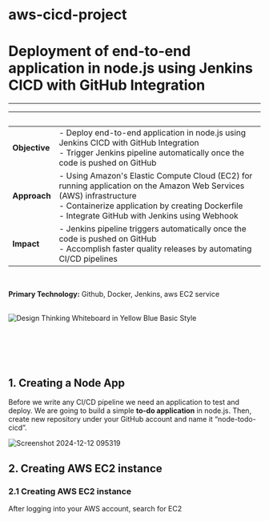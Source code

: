 # aws-cicd-project
# Deployment of end-to-end application in node.js using Jenkins CICD with GitHub Integration

---

| &nbsp; | &nbsp; |
| --- | ----------- |
| **Objective** | - Deploy end-to-end application in node.js using Jenkins CICD with GitHub Integration <br>- Trigger Jenkins pipeline automatically once the code is pushed on GitHub |
| **Approach** | - Using Amazon's Elastic Compute Cloud (EC2) for running application on the Amazon Web Services (AWS) infrastructure <br>- Containerize application by creating Dockerfile<br>- Integrate GitHub with Jenkins using Webhook |
| **Impact** | - Jenkins pipeline triggers automatically once the code is pushed on GitHub</br>- Accomplish faster quality releases by automating CI/CD pipelines |
<br>

**Primary Technology:** Github, Docker, Jenkins, aws EC2 service
<br><br>

![Design Thinking Whiteboard in Yellow Blue Basic Style](https://user-images.githubusercontent.com/102405945/211872655-4ed92a9f-bf03-41bc-ac92-043594863cd8.png)


<br><br>
---

## 1. Creating a Node App
Before we write any CI/CD pipeline we need an application to test and deploy. We are going to build a simple **to-do application** in node.js. Then, create new repository under your GitHub account and name it “node-todo-cicd”.

![Screenshot 2024-12-12 095319](https://github.com/user-attachments/assets/9e3204d5-90cb-4644-9832-9ae86c6de0b6)


## 2. Creating AWS EC2 instance

### 2.1 Creating AWS EC2 instance
After logging into your AWS account, search for EC2


